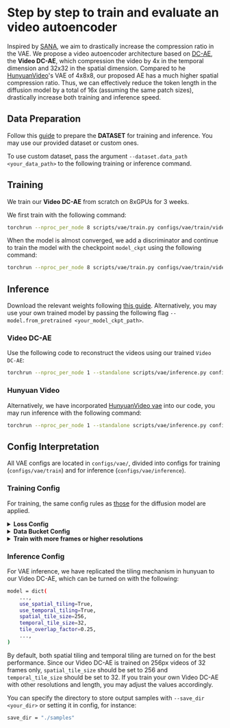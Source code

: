 # Step by step to train and evaluate an video autoencoder
Inspired by [SANA](https://arxiv.org/abs/2410.10629), we aim to drastically increase the compression ratio in the VAE. We propose a video autoencoder architecture based on [DC-AE](https://github.com/mit-han-lab/efficientvit), the __Video DC-AE__, which compression the video by 4x in the temporal dimension and 32x32 in the spatial dimension. Compared to he [HunyuanVideo](https://github.com/Tencent/HunyuanVideo)'s VAE of 4x8x8, our proposed AE has a much higher spatial compression ratio.
Thus, we can effectively reduce the token length in the diffusion model by a total of 16x (assuming the same patch sizes), drastically increase both training and inference speed.

## Data Preparation

Follow this [guide](./train.md#prepare-dataset) to prepare the __DATASET__ for training and inference. You may use our provided dataset or custom ones.

To use custom dataset, pass the argument `--dataset.data_path <your_data_path>` to the following training or inference command.

## Training

We train our __Video DC-AE__ from scratch on 8xGPUs for 3 weeks.

We first train with the following command:

```bash
torchrun --nproc_per_node 8 scripts/vae/train.py configs/vae/train/video_dc_ae.py --wandb True
```

When the model is almost converged, we add a discriminator and continue to train the model with the checkpoint `model_ckpt` using the following command:

```bash
torchrun --nproc_per_node 8 scripts/vae/train.py configs/vae/train/video_dc_ae_disc.py --model.from_pretrained <model_ckpt> --wandb True
```

## Inference

Download the relevant weights following [this guide](../README.md#model-download). Alternatively, you may use your own trained model by passing the following flag `--model.from_pretrained <your_model_ckpt_path>`.

### Video DC-AE

Use the following code to reconstruct the videos using our trained `Video DC-AE`:

```bash
torchrun --nproc_per_node 1 --standalone scripts/vae/inference.py configs/vae/inference/video_dc_ae.py --save-dir samples/dcae
```

### Hunyuan Video

Alternatively, we have incorporated [HunyuanVideo vae](https://github.com/Tencent/HunyuanVideo) into our code, you may run inference with the following command:

```bash
torchrun --nproc_per_node 1 --standalone scripts/vae/inference.py configs/vae/inference/hunyuanvideo_vae.py --save-dir samples/hunyuanvideo_vae
```

## Config Interpretation

All VAE configs are located in `configs/vae/`, divided into configs for training (`configs/vae/train`) and for inference (`configs/vae/inference`).

### Training Config

For training, the same config rules as [those](./train.md#config) for the diffusion model are applied.

<details>
<summary> <b>Loss Config</b> </summary>
Our __Video DC-AE__ is based on the [DC-AE](https://github.com/mit-han-lab/efficientvit) architecture, which doesn't have a variational component. Thus, our training simply composes of the *reconstruction loss* and the *perceptual loss*.
Experimentally, we found that setting a ratio of 0.5 for the perceptual loss is effective.

```python
vae_loss_config = dict(
    perceptual_loss_weight=0.5, # weigh the perceptual loss by 0.5
    kl_loss_weight=0,           # no KL loss
)
```

In a later stage, we include a discriminator, and the training loss for the ae has an additional generator loss component, where we use a small ratio of 0.05 to weigh the loss calculated:
```python
gen_loss_config = dict(
    gen_start=0,                # include generator loss from step 0 onwards          
    disc_weight=0.05,           # weigh the loss by 0.05
)
```

The discriminator we use is trained from scratch, and it's loss is simply the hinged loss:
```python
disc_loss_config = dict(
    disc_start=0,               # update the discriminator from step 0 onwards
    disc_loss_type="hinge",     # the discriminator loss type
)
```
</details>

<details>
<summary> <b> Data Bucket Config </b> </summary>
For the data bucket, we used 32 frames of 256px videos to train our VAE.
```python
bucket_config = {
    "256px_ar1:1": {32: (1.0, 1)},
}
```
</details>

<details>
<summary> <b>Train with more frames or higher resolutions</b> </summary>

If you train with longer frames or larger resolutions, you may increase the `spatial_tile_size` and `temporal_tile_size` during inference without degrading the AE performance (see [Inference Config](ae.md#inference-config)). This may give you advantage of faster AE inference such as when training the diffusion model (although at the cost of slower AE training). 

You may increase the video frames to 96 (although multiples of 4 works, we generally recommend to use frame numbers of multiples of 32):

```python
bucket_config = {
    "256px_ar1:1": {96: (1.0, 1)},
}
grad_checkpoint = True
```
or train for higher resolution such as 512px:
```python
bucket_config = {
    "512px_ar1:1": {32: (1.0, 1)},
}
grad_checkpoint = True
```
Note that gradient checkpoint needs to be turned on in order to avoid prevent OOM error.

Moreover, if `grad_checkpointing` is set to `True` in discriminator training, you need to pass the flag `--model.disc_off_grad_ckpt True` or simply set in the config:
```python
grad_checkpoint = True
model = dict(
    disc_off_grad_ckpt = True, # set to true if your `grad_checkpoint` is True
)
```
This is to make sure the discriminator loss will have a gradient at the laster later during adaptive loss calculation.
</details>




### Inference Config

For VAE inference, we have replicated the tiling mechanism in hunyuan to our Video DC-AE, which can be turned on with the following:

```bash
model = dict(
    ...,
    use_spatial_tiling=True,
    use_temporal_tiling=True,
    spatial_tile_size=256,
    temporal_tile_size=32,
    tile_overlap_factor=0.25,
    ...,
)
```

By default, both spatial tiling and temporal tiling are turned on for the best performance.
Since our Video DC-AE is trained on 256px videos of 32 frames only, `spatial_tile_size` should be set to 256 and `temporal_tile_size` should be set to 32.
If you train your own Video DC-AE with other resolutions and length, you may adjust the values accordingly.

You can specify the directory to store output samples with `--save_dir <your_dir>` or setting it in config, for instance:

```bash
save_dir = "./samples"
```
